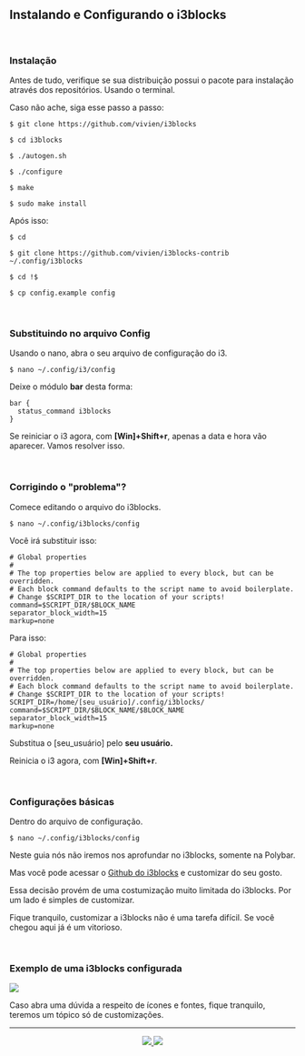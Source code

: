 <h2>Instalando e Configurando o i3blocks</h2>

<br>

<h3>Instalação</h3>

<p>Antes de tudo, verifique se sua distribuição possui o pacote para instalação através dos repositórios. Usando o terminal.</p>

<p>Caso não ache, siga esse passo a passo:</p>

```console
$ git clone https://github.com/vivien/i3blocks
```

```console
$ cd i3blocks
```

```console
$ ./autogen.sh
```

```console
$ ./configure
```

```console
$ make
```

```console
$ sudo make install
```

<p>Após isso:</p>

```console
$ cd
```

```console
$ git clone https://github.com/vivien/i3blocks-contrib ~/.config/i3blocks
```

```console
$ cd !$
```

```console
$ cp config.example config
```

<br>

<h3>Substituindo no arquivo Config</h3>

<p>Usando o nano, abra o seu arquivo de configuração do i3.</p>

```console
$ nano ~/.config/i3/config
```

<p>Deixe o módulo <b>bar</b> desta forma:</p>

```
bar {
  status_command i3blocks
} 
```

<p>Se reiniciar o i3 agora, com <b>[Win]+Shift+r</b>, apenas a data e hora vão aparecer. Vamos resolver isso.</p>

<br>

<h3>Corrigindo o "problema"?</h3>

<p>Comece editando o arquivo do i3blocks.</p>

```console
$ nano ~/.config/i3blocks/config
```

<p>Você irá substituir isso: </p>

```
# Global properties
#
# The top properties below are applied to every block, but can be overridden.
# Each block command defaults to the script name to avoid boilerplate.
# Change $SCRIPT_DIR to the location of your scripts!
command=$SCRIPT_DIR/$BLOCK_NAME
separator_block_width=15
markup=none
```

<p>Para isso: </p>

```
# Global properties
#
# The top properties below are applied to every block, but can be overridden.
# Each block command defaults to the script name to avoid boilerplate.
# Change $SCRIPT_DIR to the location of your scripts!
SCRIPT_DIR=/home/[seu_usuário]/.config/i3blocks/
command=$SCRIPT_DIR/$BLOCK_NAME/$BLOCK_NAME
separator_block_width=15
markup=none 
```

<p>Substitua o [seu_usuário] pelo <b>seu usuário.</b></p>

<p>Reinicia o i3 agora, com <b>[Win]+Shift+r</b>.</p>

<br>

<h3>Configurações básicas</h3>

<p>Dentro do arquivo de configuração.</p>

```console
$ nano ~/.config/i3blocks/config
```

<p>Neste guia nós não iremos nos aprofundar no i3blocks, somente na Polybar.</p>

<p>Mas você pode acessar o <a href="https://github.com/vivien/i3blocks">Github do i3blocks</a> e customizar do seu gosto.</p>

<p>Essa decisão provém de uma costumização muito limitada do i3blocks. Por um lado é simples de customizar.</p>

<p>Fique tranquilo, customizar a i3blocks não é uma tarefa difícil. Se você chegou aqui já é um vitorioso.</p>

<br>

<h3>Exemplo de uma i3blocks configurada</h3>

<img src="https://user-images.githubusercontent.com/41551840/82743369-d5e14700-9d40-11ea-9315-c68c9b3aa37d.jpg">

<p>Caso abra uma dúvida a respeito de ícones e fontes, fique tranquilo, teremos um tópico só de customizações.</p>

<hr>

<p align="center">
	<a href="../03 - Arquivo config/3.4-Configuracoes_basicas.md">
	  <img src="https://img.shields.io/badge/voltar-red?&style=for-the-badge"/>
	</a>
	<a href="4.2-polybar.md">
	  <img src="https://img.shields.io/badge/próximo-blue?&style=for-the-badge"/>
	</a>
</p>



